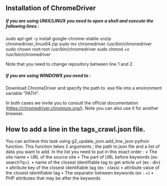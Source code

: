 ## Installation of ChromeDriver

##### If you are using UNIX/LINUX you need to open a shell and execute the following lines :

sudo apt-get -y install google-chrome-stable
unzip chromedriver_linux64.zip 
sudo mv chromedriver /usr/bin/chromedriver 
sudo chown root:root /usr/bin/chromedriver 
sudo chmod +x /usr/bin/chromedriver


Note that you need to change repository between line 1 and 2.



##### If you are using  WINDOWS you need to  :

Download ChromeDriver and specify the path to .exe file into a 
environment variable "PATH". 

In both cases we invite you to consult the official documentation (https://chromedriver.chromium.org/).
Note you can also use it for another browser.



## How to add a line in the tags_crawl.json file.

You can achieve this task using g2_update_json.add_line_json python function.
This function takes 2 arguments ; the path to json file and a list of data you want to add.
In the list you need to put in this exact order :
    • The site name
    • URL of the source site
    • The part of URL before keywords (ex: search?q=).
    • name of the closest identifiable tag to get article url (ex : div)
    • attribute key of the closest identifiable tag (ex : class)
    • attribute value of the closest identifiable tag
    • The separator between keywords (ex : +)
    • PHP attributes that may be after the keywords
